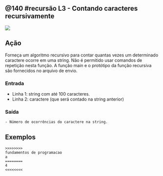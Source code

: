 ## @140 #recursão L3 - Contando caracteres recursivamente


![](https://raw.githubusercontent.com/qxcodefup/moodle/master/base/140/__capa.jpg)

## Ação

Forneça um algoritmo recursivo para contar quantas vezes um determinado caractere ocorre em uma string. Não é permitido usar comandos de repetição nesta função. A função main e o protótipo da função recursiva são fornecidos no arquivo de envio.

### Entrada

- Linha 1: string com até 100 caracteres.
- Linha 2: caractere (que será contado na string anterior)

### Saída

    - Número de ocorrências do caractere na string.

## Exemplos

```
>>>>>>>>
fundamentos de programacao
a
========
4
<<<<<<<<
```

#
